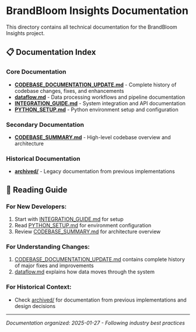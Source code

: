 # BrandBloom Insights Documentation

This directory contains all technical documentation for the BrandBloom Insights project.

## 📋 Documentation Index

### **Core Documentation**
- [**CODEBASE_DOCUMENTATION_UPDATE.md**](CODEBASE_DOCUMENTATION_UPDATE.md) - Complete history of codebase changes, fixes, and enhancements
- [**dataflow.md**](dataflow.md) - Data processing workflows and pipeline documentation
- [**INTEGRATION_GUIDE.md**](INTEGRATION_GUIDE.md) - System integration and API documentation
- [**PYTHON_SETUP.md**](PYTHON_SETUP.md) - Python environment setup and configuration

### **Secondary Documentation**
- [**CODEBASE_SUMMARY.md**](CODEBASE_SUMMARY.md) - High-level codebase overview and architecture

### **Historical Documentation**
- [**archived/**](archived/) - Legacy documentation from previous implementations

## 📖 Reading Guide

### **For New Developers:**
1. Start with [INTEGRATION_GUIDE.md](INTEGRATION_GUIDE.md) for setup
2. Read [PYTHON_SETUP.md](PYTHON_SETUP.md) for environment configuration
3. Review [CODEBASE_SUMMARY.md](CODEBASE_SUMMARY.md) for architecture overview

### **For Understanding Changes:**
1. [CODEBASE_DOCUMENTATION_UPDATE.md](CODEBASE_DOCUMENTATION_UPDATE.md) contains complete history of major fixes and improvements
2. [dataflow.md](dataflow.md) explains how data moves through the system

### **For Historical Context:**
- Check [archived/](archived/) for documentation from previous implementations and design decisions

---

*Documentation organized: 2025-01-27 - Following industry best practices*
